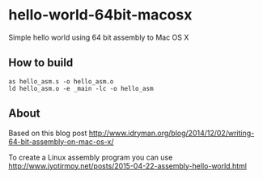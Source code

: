# hello-world-64bit-macosx
Simple hello world using 64 bit assembly to Mac OS X

## How to build
    as hello_asm.s -o hello_asm.o
    ld hello_asm.o -e _main -lc -o hello_asm
    
## About
Based on this blog post <http://www.idryman.org/blog/2014/12/02/writing-64-bit-assembly-on-mac-os-x/>

To create a Linux assembly program you can use <http://www.jyotirmoy.net/posts/2015-04-22-assembly-hello-world.html>